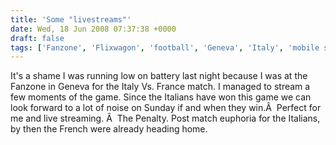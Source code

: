 ```yaml
---
title: 'Some "livestreams"'
date: Wed, 18 Jun 2008 07:37:38 +0000
draft: false
tags: ['Fanzone', 'Flixwagon', 'football', 'Geneva', 'Italy', 'mobile streaming', 'N95', 'UEFA']
---
```


It's a shame I was running low on battery last night because I was at the Fanzone in Geneva for the Italy Vs. France match. I managed to stream a few moments of the game. Since the Italians have won this game we can look forward to a lot of noise on Sunday if and when they win.Â  Perfect for me and live streaming. Â  The Penalty.  Post match euphoria for the Italians, by then the French were already heading home.